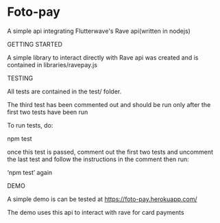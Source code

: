# Foto-pay
A simple api integrating Flutterwave's Rave api(written in nodejs)

GETTING STARTED

A simple library to interact directly with Rave api was created and is contained in libraries/ravepay.js

TESTING

All tests are contained in the test/ folder. 

The third test has been commented out and should be run only after the first two tests have been run

To run tests, do:

npm test

once this test is passed, comment out the first two tests and uncomment the last test and follow the instructions in the comment then run:

‘npm test’ again

DEMO

A simple demo is can be tested at https://foto-pay.herokuapp.com/

The demo uses this api to interact with rave for card payments
